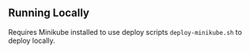 ## Running Locally
Requires Minikube installed to use deploy scripts `deploy-minikube.sh` to deploy locally.